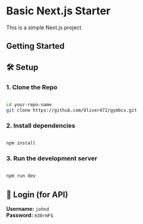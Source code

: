 # Basic Next.js Starter

This is a simple Next.js project.

## Getting Started

## 🛠️ Setup

### 1. Clone the Repo

```bash

cd your-repo-name
git clone https://github.com/Oliver472/gymbcs.git
```

### 2. Install dependencies

```bash

npm install
```

### 3. Run the development server

```bash

npm run dev
```


## 🔐 Login (for API)

**Username:** `johnd`  
**Password:** `m38rmF$`







